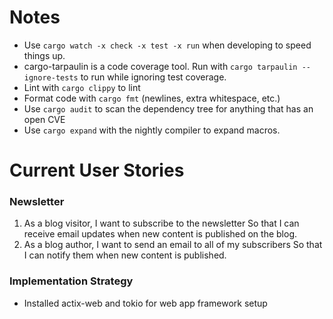 # Notes
* Use ```cargo watch -x check -x test -x run``` when developing to speed things up.
* cargo-tarpaulin is a code coverage tool. Run with ```cargo tarpaulin --ignore-tests``` to run while ignoring test coverage.
* Lint with ```cargo clippy``` to lint
* Format code with ```cargo fmt``` (newlines, extra whitespace, etc.)
* Use ```cargo audit``` to scan the dependency tree for anything that has an open CVE
* Use ```cargo expand``` with the nightly compiler to expand macros.

# Current User Stories

### Newsletter
1) As a blog visitor,
   I want to subscribe to the newsletter
   So that I can receive email updates when new content is published on the blog.
2) As a blog author,
   I want to send an email to all of my subscribers
   So that I can notify them when new content is published.

### Implementation Strategy
* Installed actix-web and tokio for web app framework setup